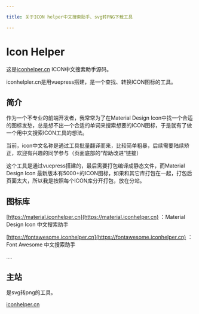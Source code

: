 ```yaml
---

title: 关于ICON helper中文搜索助手、svg转PNG下载工具

---
```



# Icon Helper



这是[iconhelper.cn](https://iconhelpler.cn) ICON中文搜索助手源码。

iconhelpler.cn是用vuepress搭建，是一个查找、转换ICON图标的工具。


## 简介

作为一个不专业的前端开发者，我常常为了在Material Design Icon中找一个合适的图标发愁，总是想不出一个合适的单词来搜索想要的ICON图标，于是就有了做一个用中文搜索ICON工具的想法。


当前，icon中文名称是通过工具批量翻译而来，比较简单粗暴，后续需要陆续矫正，欢迎有兴趣的同学参与（页面底部的“帮助改进”链接）

这个工具是通过vuepress搭建的，最后需要打包编译成静态文件，而Material Design Icon 最新版本有5000+的ICON图标，如果和其它库打包在一起，打包后页面太大，所以我是按照每个ICON库分开打包，放在分站。


## 图标库

[https://material.iconhelper.cn](https://material.iconhelper.cn) ：Material Design Icon 中文搜索助手

[https://fontawesome.iconhelper.cn](https://fontawesome.iconhelper.cn) ：Font Awesome 中文搜索助手

....


## 主站

是svg转png的工具。 

[iconhelper.cn](https://iconhelper.cn)